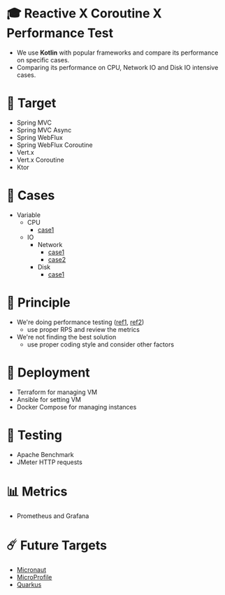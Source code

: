# 🎓 Reactive X Coroutine X Performance Test
* We use **Kotlin** with popular frameworks and compare its performance on specific cases. 
* Comparing its performance on CPU, Network IO and Disk IO intensive cases.

# 🎯 Target
* Spring MVC
* Spring MVC Async
* Spring WebFlux
* Spring WebFlux Coroutine
* Vert.x
* Vert.x Coroutine
* Ktor

# 📄 Cases
* Variable
  * CPU
    * [case1](./doc/cpu/case1/case1.md)
  * IO
    * Network
      * [case1](./doc/network/case1/case1.md)
      * [case2](./doc/network/case1/case2.md)
    * Disk
      * [case1](./doc/disk/case1/case1.md)

# 💫 Principle
* We're doing performance testing ([ref1](https://www.guru99.com/performance-vs-load-vs-stress-testing.html), [ref2](https://www.blazemeter.com/blog/performance-testing-vs-load-testing-vs-stress-testing))
  * use proper RPS and review the metrics
* We're not finding the best solution
  * use proper coding style and consider other factors

# 🧱 Deployment
* Terraform for managing VM
* Ansible for setting VM
* Docker Compose for managing instances

# 🧨 Testing
* Apache Benchmark
* JMeter HTTP requests

# 📊 Metrics
* Prometheus and Grafana

# ☄️ Future Targets
* [Micronaut](https://micronaut.io/)
* [MicroProfile](https://microprofile.io/)
* [Quarkus](https://quarkus.io/)
